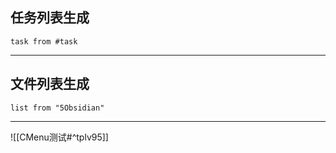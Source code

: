 ## 任务列表生成
```dataview
task from #task
```

---
## 文件列表生成
```dataview
list from "5Obsidian"
```

---

![[CMenu测试#^tplv95]]